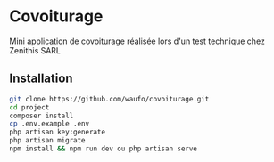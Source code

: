 # Covoiturage

Mini application de covoiturage réalisée lors d'un test technique chez Zenithis SARL

## Installation

```bash
git clone https://github.com/waufo/covoiturage.git
cd project
composer install
cp .env.example .env
php artisan key:generate
php artisan migrate
npm install && npm run dev ou php artisan serve
```
